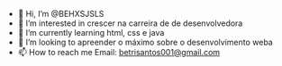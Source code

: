 - 👋 Hi, I’m @BEHXSJSLS
- 👀 I’m interested in crescer na carreira de de desenvolvedora  
- 🌱 I’m currently learning html, css e java
- 💞️ I’m looking to apreender  o máximo sobre o desenvolvimento  weba
- 📫 How to reach me Email: betrisantos001@gmail.com

<!---
--->
